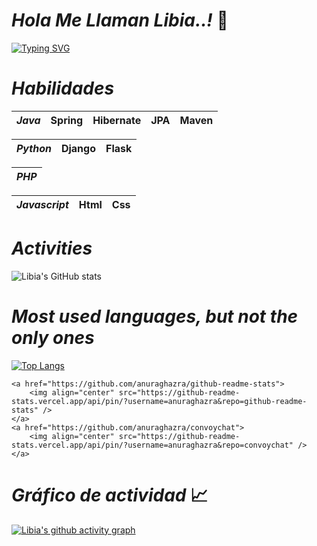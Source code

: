 <!DOCTYPE html>
<html>

<head>
    <h1> <h1>
   
 </head>
<body>
    
 # _Hola Me Llaman Libia..!_  👋
    
    
 
 [![Typing SVG](https://letrasmaquinas.herokuapp.com?font=roboto&color=8F2ACD&lines=Dev+Back+End)](https://git.io/typing-svg)

 # _Habilidades_   
    
| _Java_ |  Spring | Hibernate  |  JPA    |         Maven |     
| ------------- | ------------- |  ------------- |  ------------- |  ------------- |            
              
    
|   _Python_   | Django | Flask |
| ---------------- | ---------------- | ---------------- |


| _PHP_  |
|---------------------|    
    
| _Javascript_ |  Html | Css |
| -----------------|  -----------------|  -----------------|

<!--| Java | Web | Python | PHP |
| ------------- | ------------- | ------------- | ------------- |
| Spring  | Javascript  | Django |
| Hibernate  | Html  |    
| JPA       | Css  |-->
    
<!--   [![Libia's GitHub stats](https://github-readme-stats.vercel.app/api?username=margaritasing)](https://github-readme-stats-ten-blush.vercel.app)-->
    
  # _Activities_       
    
  ![Libia's GitHub stats](https://github-readme-stats-ten-blush.vercel.app/api?username=margaritasing&show_icons=true&theme=dracula)
    
 # _Most used languages, but not the only ones_
    
  
  [![Top Langs](https://github-readme-stats-ten-blush.vercel.app/api/top-langs/?username=margaritasing&layout=langs_count=8&theme=dracula)](https://github-readme-stats-ten-blush.vercel.app)
    

    
    <a href="https://github.com/anuraghazra/github-readme-stats">
        <img align="center" src="https://github-readme-stats.vercel.app/api/pin/?username=anuraghazra&repo=github-readme-stats" />
    </a>
    <a href="https://github.com/anuraghazra/convoychat">
        <img align="center" src="https://github-readme-stats.vercel.app/api/pin/?username=anuraghazra&repo=convoychat" />
    </a>



    
    
 




    

 
# _Gráfico de actividad_ 📈   
    
[![Libia's github activity graph]( https://graficoactividad.herokuapp.com/graph?username=margaritasing&theme=dracula)](https://github.com/margaritasing/github-readme-activity-graph)
    



</body>

</html>





